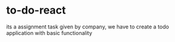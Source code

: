 # to-do-react
its a assignment task given by company, we have to create a todo application with basic functionality
